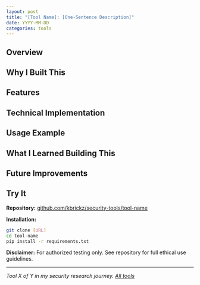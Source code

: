 ```yaml
---
layout: post
title: "[Tool Name]: [One-Sentence Description]"
date: YYYY-MM-DD
categories: tools
---
```


<!--
TOOL ANNOUNCEMENT TEMPLATE
Use for: Releasing new security tools
Target length: 600-800 words
Tone: Technical, professional, practical
-->

## Overview

<!-- 
What the tool does (2-3 sentences):
- Core functionality
- Primary use case
- Who it's for
-->

## Why I Built This

<!-- 
Context and motivation:
- What problem does this solve?
- What was I learning?
- How does this fit the curriculum?
-->

## Features

<!-- 
Bullet list of capabilities:
- Feature 1
- Feature 2
- Feature 3
-->

## Technical Implementation

<!-- 
How it works (high-level):
- Language/frameworks
- Key design decisions
- Interesting challenges
-->

## Usage Example

<!-- 
Basic usage with code block:
```bash
python tool.py --example
```

Expected output
-->

## What I Learned Building This

<!-- 
Technical knowledge gained:
- New techniques
- Security concepts reinforced
- Mistakes and fixes
-->

## Future Improvements

<!-- 
Known limitations and future plans:
- [ ] Enhancement 1
- [ ] Enhancement 2
-->

## Try It

**Repository:** [github.com/kbrickz/security-tools/tool-name](URL)

**Installation:**
```bash
git clone [URL]
cd tool-name
pip install -r requirements.txt
```

**Disclaimer:** For authorized testing only. See repository for full ethical use guidelines.

---

*Tool X of Y in my security research journey. [All tools](https://github.com/kbrickz/security-tools)*
